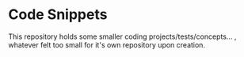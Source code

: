 # Code Snippets

This repository holds some smaller coding projects/tests/concepts... , whatever felt too small for it's own repository upon creation.
